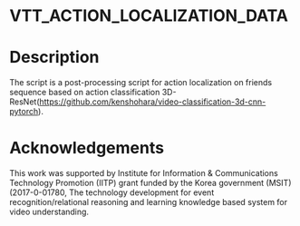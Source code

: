 # VTT_ACTION_LOCALIZATION_DATA

# Description
The script is a post-processing script for action localization on friends sequence based on action classification 3D-ResNet(https://github.com/kenshohara/video-classification-3d-cnn-pytorch).

# Acknowledgements
This work was supported by Institute for Information & Communications Technology Promotion (IITP) grant funded by the Korea government (MSIT) (2017-0-01780, The technology development for event recognition/relational reasoning  and learning knowledge based system for video understanding.
